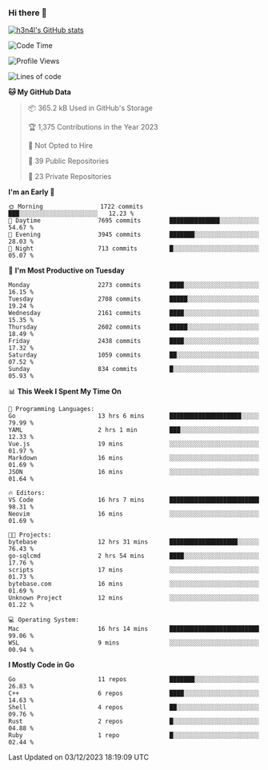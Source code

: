 ### Hi there 👋

[![h3n4l's GitHub stats](https://github-readme-stats.vercel.app/api?username=h3n4l&count_private=true&show_icons=true&theme=radical)](https://github.com/h3n4l/github-readme-stats)

<!--START_SECTION:waka-->
![Code Time](http://img.shields.io/badge/Code%20Time-1%2C747%20hrs%2035%20mins-blue)

![Profile Views](http://img.shields.io/badge/Profile%20Views-1-blue)

![Lines of code](https://img.shields.io/badge/From%20Hello%20World%20I%27ve%20Written-3.7%20million%20lines%20of%20code-blue)

**🐱 My GitHub Data** 

> 📦 365.2 kB Used in GitHub's Storage 
 > 
> 🏆 1,375 Contributions in the Year 2023
 > 
> 🚫 Not Opted to Hire
 > 
> 📜 39 Public Repositories 
 > 
> 🔑 23 Private Repositories 
 > 
**I'm an Early 🐤** 

```text
🌞 Morning                1722 commits        ███░░░░░░░░░░░░░░░░░░░░░░   12.23 % 
🌆 Daytime                7695 commits        ██████████████░░░░░░░░░░░   54.67 % 
🌃 Evening                3945 commits        ███████░░░░░░░░░░░░░░░░░░   28.03 % 
🌙 Night                  713 commits         █░░░░░░░░░░░░░░░░░░░░░░░░   05.07 % 
```
📅 **I'm Most Productive on Tuesday** 

```text
Monday                   2273 commits        ████░░░░░░░░░░░░░░░░░░░░░   16.15 % 
Tuesday                  2708 commits        █████░░░░░░░░░░░░░░░░░░░░   19.24 % 
Wednesday                2161 commits        ████░░░░░░░░░░░░░░░░░░░░░   15.35 % 
Thursday                 2602 commits        █████░░░░░░░░░░░░░░░░░░░░   18.49 % 
Friday                   2438 commits        ████░░░░░░░░░░░░░░░░░░░░░   17.32 % 
Saturday                 1059 commits        ██░░░░░░░░░░░░░░░░░░░░░░░   07.52 % 
Sunday                   834 commits         █░░░░░░░░░░░░░░░░░░░░░░░░   05.93 % 
```


📊 **This Week I Spent My Time On** 

```text
💬 Programming Languages: 
Go                       13 hrs 6 mins       ████████████████████░░░░░   79.99 % 
YAML                     2 hrs 1 min         ███░░░░░░░░░░░░░░░░░░░░░░   12.33 % 
Vue.js                   19 mins             ░░░░░░░░░░░░░░░░░░░░░░░░░   01.97 % 
Markdown                 16 mins             ░░░░░░░░░░░░░░░░░░░░░░░░░   01.69 % 
JSON                     16 mins             ░░░░░░░░░░░░░░░░░░░░░░░░░   01.64 % 

🔥 Editors: 
VS Code                  16 hrs 7 mins       █████████████████████████   98.31 % 
Neovim                   16 mins             ░░░░░░░░░░░░░░░░░░░░░░░░░   01.69 % 

🐱‍💻 Projects: 
bytebase                 12 hrs 31 mins      ███████████████████░░░░░░   76.43 % 
go-sqlcmd                2 hrs 54 mins       ████░░░░░░░░░░░░░░░░░░░░░   17.76 % 
scripts                  17 mins             ░░░░░░░░░░░░░░░░░░░░░░░░░   01.73 % 
bytebase.com             16 mins             ░░░░░░░░░░░░░░░░░░░░░░░░░   01.69 % 
Unknown Project          12 mins             ░░░░░░░░░░░░░░░░░░░░░░░░░   01.22 % 

💻 Operating System: 
Mac                      16 hrs 14 mins      █████████████████████████   99.06 % 
WSL                      9 mins              ░░░░░░░░░░░░░░░░░░░░░░░░░   00.94 % 
```

**I Mostly Code in Go** 

```text
Go                       11 repos            ███████░░░░░░░░░░░░░░░░░░   26.83 % 
C++                      6 repos             ████░░░░░░░░░░░░░░░░░░░░░   14.63 % 
Shell                    4 repos             ██░░░░░░░░░░░░░░░░░░░░░░░   09.76 % 
Rust                     2 repos             █░░░░░░░░░░░░░░░░░░░░░░░░   04.88 % 
Ruby                     1 repo              █░░░░░░░░░░░░░░░░░░░░░░░░   02.44 % 
```




 Last Updated on 03/12/2023 18:19:09 UTC
<!--END_SECTION:waka-->

